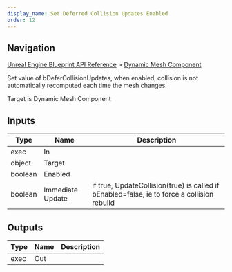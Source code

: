 ```yaml
---
display_name: Set Deferred Collision Updates Enabled
order: 12
---
```

## Navigation

[Unreal Engine Blueprint API Reference](https://dev.epicgames.com/documentation/en-us/unreal-engine/BlueprintAPI) > [Dynamic Mesh Component](https://dev.epicgames.com/documentation/en-us/unreal-engine/BlueprintAPI/DynamicMeshComponent)

Set value of bDeferCollisionUpdates, when enabled, collision is not automatically recomputed each time the mesh changes.

Target is Dynamic Mesh Component

## Inputs

| Type | Name | Description |
| --- | --- | --- |
| exec | In |  |
| object | Target |  |
| boolean | Enabled |  |
| boolean | Immediate Update | if true, UpdateCollision(true) is called if bEnabled=false, ie to force a collision rebuild |

## Outputs

| Type | Name | Description |
| --- | --- | --- |
| exec | Out |  |
